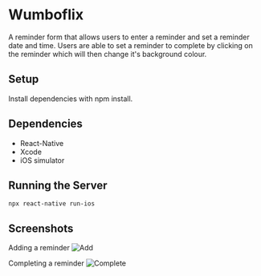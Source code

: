 # Wumboflix

A reminder form that allows users to enter a reminder and set a reminder date and time. Users are able to set a reminder to complete by clicking on the reminder which will then change it's background colour.

## Setup

Install dependencies with npm install.

## Dependencies
- React-Native
- Xcode
- iOS simulator

## Running the Server
`npx react-native run-ios`

## Screenshots
Adding a reminder
![Add]()

Completing a reminder
![Complete]()